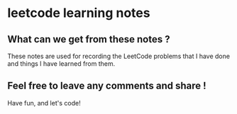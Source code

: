 # leetcode learning notes

## What can we get from these notes ?
These notes are used for recording the LeetCode problems that I have done and things I have learned from them.

## Feel free to leave any comments and share !
Have fun, and let's code!
